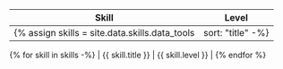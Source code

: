| Skill | Level |
| ---- | ---- |
{% assign skills = site.data.skills.data_tools | sort: "title" -%}
{% for skill in skills -%}
| {{ skill.title }} | {{ skill.level }} |
{% endfor %}